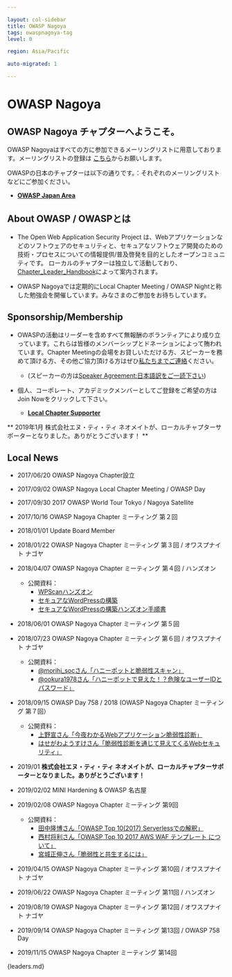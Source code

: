 ```yaml
---

layout: col-sidebar
title: OWASP Nagoya
tags: owaspnagoya-tag
level: 0

region: Asia/Pacific

auto-migrated: 1

---
```


# OWASP Nagoya

## **OWASP Nagoya チャプター**へようこそ。

OWASP Nagoyaはすべての方に参加できるメーリングリストに用意しております。メーリングリストの登録は
[こちら](https://groups.google.com/a/owasp.org/forum/?hl=ja#!forum/nagoya-chapter)からお願いします。

OWASPの日本のチャプターは以下の通りです。：それぞれのメーリングリストなどにご参加ください。

- [**OWASP Japan
Area**](https://www.owasp.org/index.php/Category:Japan)

## About OWASP / OWASPとは

- The Open Web Application Security Project
は、Webアプリケーションなどのソフトウェアのセキュリティと、セキュアなソフトウェア開発のための技術・プロセスについての情報提供/普及啓発を目的としたオープンコミュニティです。
ローカルのチャプターは独立して活動しており、[Chapter_Leader_Handbook](Chapter_Leader_Handbook "wikilink")によって案内されます。

- OWASP Nagoyaでは定期的にLocal Chapter Meeting / OWASP
Nightと称した勉強会を開催しています。みなさまのご参加をお待ちしています。


## Sponsorship/Membership

- OWASPの活動はリーダーを含めすべて無報酬のボランティアにより成り立っています。これらは皆様のメンバーシップとドネーションによって賄われています。Chapter Meetingの会場をお貸しいただける方、スピーカーを務めて頂ける方、その他ご協力頂ける方はぜひ[私たちまでご連絡](https://www.owasp.org/index.php/Nagoya#tab=Social_media__2F__E3_82_BD_E3_83_BC_E3_82_B7_E3_83_A3_E3_83_AB_E3_83_A1_E3_83_87_E3_82_A3_E3_82_A2)ください。

    - (スピーカーの方は[Speaker Agreement:日本語訳をご一読下さい](Speaker_Agreement:日本語訳 "wikilink"))

- 個人、コーポレート、アカデミックメンバーとしてご登録をご希望の方はJoin Nowをクリックして下さい。
    - [**Local Chapter Supporter**](Membership "wikilink")

** 2019年1月 株式会社エヌ・ティ・ティ ネオメイトが、ローカルチャプターサポーターとなりました。ありがとうございます！ **

## Local News
- 2017/06/20 OWASP Nagoya Chapter設立
- 2017/09/02 OWASP Nagoya Local Chapter Meeting / OWASP Day
- 2017/09/30 2017 OWASP World Tour Tokyo / Nagoya Satellite
- 2017/10/16 OWASP Nagoya Chapter ミーティング 第２回
- 2018/01/01 Update Board Member
- 2018/01/22 OWASP Nagoya Chapter ミーティング 第３回 / オワスプナイト ナゴヤ
- 2018/04/07 OWASP Nagoya Chapter ミーティング 第４回 / ハンズオン
    - 公開資料：
        - [WPScanハンズオン](https://www.slideshare.net/owaspnagoya/wpscanwordpress)
        - [セキュアなWordPressの構築](https://www.slideshare.net/owaspnagoya/owasp-wordpress-wordpress)
        - [セキュアなWordPressの構築ハンズオン手順書](https://www.slideshare.net/owaspnagoya/owasp-wordpress-wordpress-95391444)
- 2018/06/01 OWASP Nagoya Chapter ミーティング 第５回
- 2018/07/23 OWASP Nagoya Chapter ミーティング 第６回 / オワスプナイト ナゴヤ
    - 公開資料：
        - [@morihi_socさん「ハニーポットと脆弱性スキャン」](https://speakerdeck.com/morihi_soc/hanipotutotocui-ruo-xing-sukiyan)
        - [@ookura1978さん「ハニーポットで見えた！？危険なユーザーIDとパスワード」](https://speakerdeck.com/okura/owasupunaitonagoya-number-2-ltzi-liao)
- 2018/09/15 OWASP Day 758 / 2018 (OWASP Nagoya Chapter ミーティング 第７回）
    - 公開資料：
        - [上野宣さん「今夜わかるWebアプリケーション脆弱性診断」](https://www.slideshare.net/uenosen/web-owasp-day-758-2018-114646917)
        - [はせがわようすけさん「脆弱性診断を通じて見えてくるWebセキュリティ」](https://speakerdeck.com/hasegawayosuke/cui-ruo-xing-zhen-duan-wotong-zitejian-etekuruwebsekiyuritei)
- 2019/01 **株式会社エヌ・ティ・ティ ネオメイトが、ローカルチャプターサポーターとなりました。ありがとうございます！**
- 2019/02/02 MINI Hardening & OWASP 名古屋
- 2019/02/08 OWASP Nagoya Chapter ミーティング 第9回
    - 公開資料：
        - [田中隆博さん「OWASP Top 10(2017)
        Serverlessでの解釈」](https://www.slideshare.net/TakahiroTanaka/owasp-top-10-serverless)
        - [西村将利さん「OWASP Top 10 2017 AWS WAF テンプレート
        について」](https://www.slideshare.net/owaspnagoya/owasp-top10-2017-aws-waf-20190208)
        - [宮城正伸さん「脆弱性と共生するには」](https://www.slideshare.net/owaspnagoya/20190208vulnstudy)

- 2019/04/15 OWASP Nagoya Chapter ミーティング 第10回 / オワスプナイト ナゴヤ
- 2019/06/22 OWASP Nagoya Chapter ミーティング 第11回 / ハンズオン
- 2019/08/19 OWASP Nagoya Chapter ミーティング 第12回 / オワスプナイト ナゴヤ
- 2019/09/14 OWASP Nagoya Chapter ミーティング 第13回 / OWASP 758 Day
- 2019/11/15 OWASP Nagoya Chapter ミーティング 第14回

{leaders.md}
